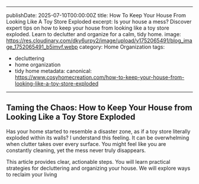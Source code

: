 
---
publishDate: 2025-07-10T00:00:00Z
title: How To Keep Your House From Looking Like A Toy Store Exploded
excerpt: Is your house a mess? Discover expert tips on how to keep your house from looking like a toy store exploded. Learn to declutter and organize for a calm, tidy home.
image: https://res.cloudinary.com/dky6urpy2/image/upload/v1752065491/blog_image_1752065491_b5imvf.webp
category: Home Organization
tags:
  - decluttering
  - home organization
  - tidy home
metadata:
  canonical: https://www.cosyhomecreation.com/how-to-keep-your-house-from-looking-like-a-toy-store-exploded
---

## Taming the Chaos: How to Keep Your House from Looking Like a Toy Store Exploded

Has your home started to resemble a disaster zone, as if a toy store literally exploded within its walls? I understand this feeling. It can be overwhelming when clutter takes over every surface. You might feel like you are constantly cleaning, yet the mess never truly disappears.

This article provides clear, actionable steps. You will learn practical strategies for decluttering and organizing your house. We will explore ways to reclaim your living